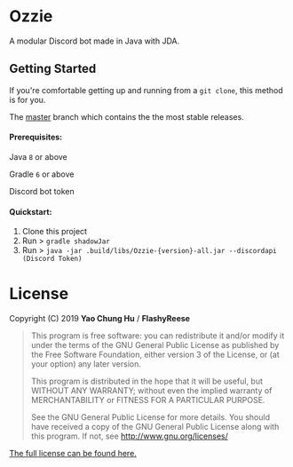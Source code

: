 # Ozzie
A modular Discord bot made in Java with JDA.
 
## Getting Started

If you're comfortable getting up and running from a `git clone`, this method is for you.

The [master](https://github.com/FlashyReese/Ozzie/) branch which contains the the most stable releases.

#### Prerequisites:
Java `8` or above

Gradle `6` or above

Discord bot token

#### Quickstart:
1. Clone this project
2. Run > `gradle shadowJar`
4. Run > `java -jar .build/libs/Ozzie-{version}-all.jar --discordapi (Discord Token)`

# License

Copyright (C) 2019 **Yao Chung Hu** / **FlashyReese**

>This program is free software: you can redistribute it and/or modify it under the terms of the GNU General Public License
>as published by the Free Software Foundation, either version 3 of the License, or (at your option) any later version. 
>                                                   
>This program is distributed in the hope that it will be useful, but WITHOUT ANY WARRANTY; 
>without even the implied warranty of MERCHANTABILITY or FITNESS FOR A PARTICULAR PURPOSE. 
>                                                   
>See the GNU General Public License for more details. 
>You should have received a copy of the GNU General Public License along with this program. If not, see http://www.gnu.org/licenses/

[The full license can be found here.](https://github.com/FlashyReese/Ozzie/blob/master/LICENSE)